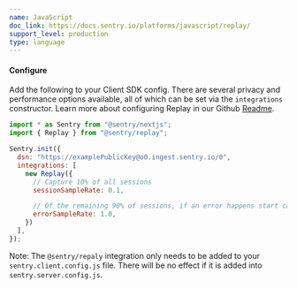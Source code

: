```yaml
---
name: JavaScript
doc_link: https://docs.sentry.io/platforms/javascript/replay/
support_level: production
type: language
---
```


#### Configure

Add the following to your Client SDK config. There are several privacy and performance options available, all of which can be set via the `integrations` constructor. Learn more about configuring Replay in our Github [Readme](https://github.com/getsentry/sentry-replay/blob/main/README.md).

```javascript {filename:sentry.client.config.js}
import * as Sentry from "@sentry/nextjs";
import { Replay } from "@sentry/replay";

Sentry.init({
  dsn: "https://examplePublicKey@o0.ingest.sentry.io/0",
  integrations: [
    new Replay({
      // Capture 10% of all sessions
      sessionSampleRate: 0.1,

      // Of the remaining 90% of sessions, if an error happens start capturing
      errorSampleRate: 1.0,
    })
  ],
});
```

Note: The `@sentry/repaly` integration only needs to be added to your `sentry.client.config.js` file. There will be no effect if it is added into `sentry.server.config.js`.
